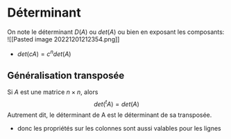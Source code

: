 # Déterminant
On note le déterminant $D(A)$ ou $det(A)$ ou bien en exposant les composants: 
![[Pasted image 20221201212354.png]]

- $det(cA) = c^{n}det(A)$

## Généralisation transposée
Si $A$ est une matrice $n \times n$, alors $$det({}^tA) = det(A)$$ 
Autrement dit, le déterminant de A est le déterminant de sa transposée.

- donc les propriétés sur les colonnes sont aussi valables pour les lignes 